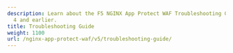 ```yaml
---
description: Learn about the F5 NGINX App Protect WAF Troubleshooting Guide. Versions
  4 and earlier.
title: Troubleshooting Guide
weight: 1100
url: /nginx-app-protect-waf/v5/troubleshooting-guide/
---
```


